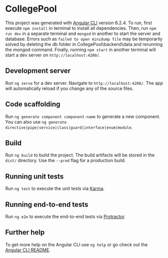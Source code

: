 # CollegePool

This project was generated with [Angular CLI](https://github.com/angular/angular-cli) version 6.2.4. To run, first execute `npm install` in terminal to install all dependencies. Then, run `npm run dev` in a separate terminal and `mongod` in another to start the server and database. Errors such as `failed to open minidump file` may be temporarily solved by deleting the db folder in CollegePool\backend\data and rerunning the mongod command. Finally, running `npm start` in another terminal will start a dev server on `http://localhost:4200/`.

## Development server

Run `ng serve` for a dev server. Navigate to `http://localhost:4200/`. The app will automatically reload if you change any of the source files.

## Code scaffolding

Run `ng generate component component-name` to generate a new component. You can also use `ng generate directive|pipe|service|class|guard|interface|enum|module`.

## Build

Run `ng build` to build the project. The build artifacts will be stored in the `dist/` directory. Use the `--prod` flag for a production build.

## Running unit tests

Run `ng test` to execute the unit tests via [Karma](https://karma-runner.github.io).

## Running end-to-end tests

Run `ng e2e` to execute the end-to-end tests via [Protractor](http://www.protractortest.org/).

## Further help

To get more help on the Angular CLI use `ng help` or go check out the [Angular CLI README](https://github.com/angular/angular-cli/blob/master/README.md).
